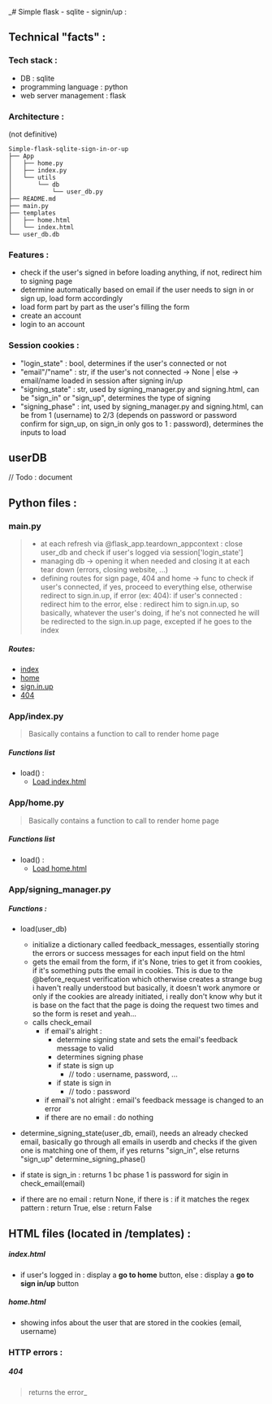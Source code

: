 _# Simple flask - sqlite - signin/up :

## Technical "facts" :

### Tech stack :
- DB : sqlite
- programming language : python
- web server management : flask


### Architecture :
(not definitive)
```
Simple-flask-sqlite-sign-in-or-up
├── App
│   ├── home.py
│   ├── index.py
│   └── utils
│       └── db
│           └── user_db.py
├── README.md
├── main.py
├── templates
│   ├── home.html
│   └── index.html
└── user_db.db
```

### Features :
- check if the user's signed in before loading anything, if not, redirect him to signing page
- determine automatically based on email if the user needs to sign in or sign up, load form accordingly
- load form part by part as the user's filling the form
- create an account
- login to an account


### Session cookies :
- "login_state" : bool, determines if the user's connected or not
- "email"/"name" : str, if the user's not connected -> None | else -> email/name loaded in session after signing in/up
- "signing_state" : str, used by signing_manager.py and signing.html, can be "sign_in" or "sign_up", determines the type of signing
- "signing_phase" : int, used by signing_manager.py and signing.html, can be from 1 (username) to 2/3 (depends on password or password confirm for sign_up, on sign_in only gos to 1 : password), determines the inputs to load


## userDB
// Todo : document

## Python files :

### main.py
> - at each refresh via @flask_app.teardown_appcontext : close user_db and check if user's logged via session['login_state']
> - managing db -> opening it when needed and closing it at each tear down (errors, closing website, ...)
> - defining routes for sign page, 404 and home -> func to check if user's connected, if yes, proceed to everything else,
otherwise redirect to sign.in.up,
> if error (ex: 404): if user's connected : redirect him to the error, else : redirect him to sign.in.up,
> so basically, whatever the user's doing, if he's not connected he will be redirected to the sign.in.up page, 
> excepted if he goes to the index
##### Routes:
- [index](#appindexpy)
- [home](#apphomepy)
- [sign.in.up](#appsigning_managerpy)
- [404](#404)

### App/index.py
> Basically contains a function to call to render home page
##### Functions list
  - load() :
    - [Load index.html](#indexhtml)


### App/home.py
> Basically contains a function to call to render home page
##### Functions list
  - load() :
    - [Load home.html](#homehtml)

### App/signing_manager.py
##### Functions :
- load(user_db)
  - initialize a dictionary called feedback_messages, essentially storing the errors or success messages for each input field on the html
  - gets the email from the form, if it's None, tries to get it from cookies, if it's something puts the email in cookies. This is due to the @before_request verification which otherwise creates a strange bug i haven't really understood but basically, it doesn't work anymore or only if the cookies are already initiated, i really don't know why but it is base on the fact that the page is doing the request two times and so the form is reset and yeah...
  - calls check_email
    - if email's alright :
      - determine signing state and sets the email's feedback message to valid
      - determines signing phase
      - if state is sign up
        - // todo : username, password, ...
      - if state is sign in
        - // todo : password
    - if email's not alright : email's feedback message is changed to an error
    - if there are no email : do nothing

 - determine_signing_state(user_db, email), needs an already checked email, basically go through all emails in userdb 
and checks if the given one is matching one of them, if yes returns "sign_in", else returns "sign_up"
determine_signing_phase()
 - if state is sign_in : returns 1 bc phase 1 is password for sigin in
check_email(email)
- if there are no email : return None, if there is : if it matches the regex pattern : return True, else : return False
 
 
## HTML files (located in /templates) :

##### index.html
  - if user's logged in : display a **go to home** button, else : display a **go to sign in/up** button

##### home.html
  - showing infos about the user that are stored in the cookies (email, username)
  
### HTTP errors :
##### 404
> returns the error_
